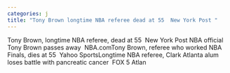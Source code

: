 ```yaml
---
categories: j
title: "Tony Brown longtime NBA referee dead at 55  New York Post "
---
```

Tony Brown, longtime NBA referee, dead at 55&nbsp;&nbsp;New York Post NBA official Tony Brown passes away&nbsp;&nbsp;NBA.comTony Brown, referee who worked NBA Finals, dies at 55&nbsp;&nbsp;Yahoo SportsLongtime NBA referee, Clark Atlanta alum loses battle with pancreatic cancer&nbsp;&nbsp;FOX 5 Atlan